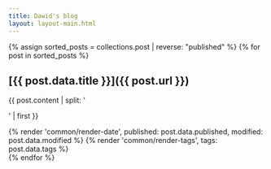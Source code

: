 ```yaml
---
title: Dawid's blog
layout: layout-main.html
---
```

{% assign sorted_posts = collections.post | reverse: "published" %}
{% for post in sorted_posts %}
## [{{ post.data.title }}]({{ post.url }})
{{ post.content | split: '</p>' | first }}
<div class="summary-footer">
    {% render 'common/render-date', published: post.data.published, modified: post.data.modified %}
    {% render 'common/render-tags', tags: post.data.tags %}
</div>
{% endfor %}